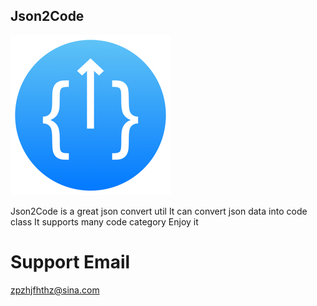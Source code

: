 ## Json2Code


 ![image](https://raw.githubusercontent.com/MinusPlusDD/rocket.github.io/master/icon_256x256.png)
 
 
Json2Code is a great json convert util
It can convert json data into code class
It supports many code category
Enjoy it


# Support Email
zpzhjfhthz@sina.com
